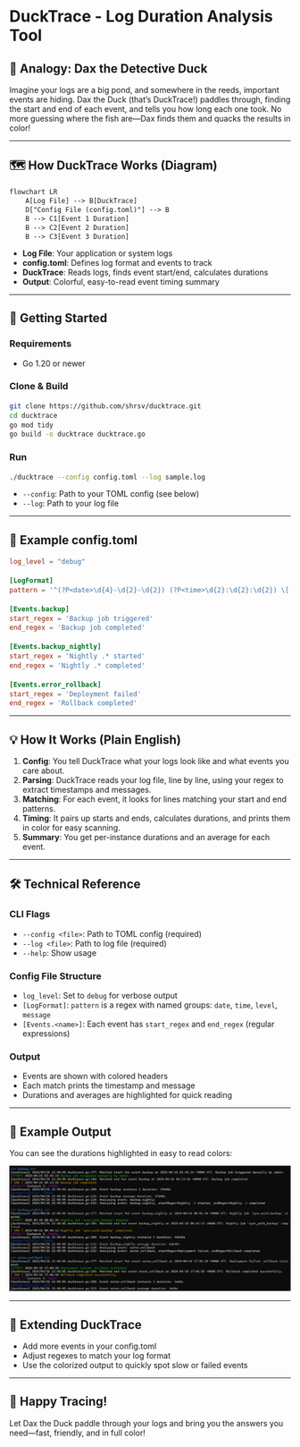 # DuckTrace - Log Duration Analysis Tool

## 🦆 Analogy: Dax the Detective Duck
Imagine your logs are a big pond, and somewhere in the reeds, important events are hiding. Dax the Duck (that’s DuckTrace!) paddles through, finding the start and end of each event, and tells you how long each one took. No more guessing where the fish are—Dax finds them and quacks the results in color!

---

## 🗺️ How DuckTrace Works (Diagram)

```mermaid
flowchart LR
    A[Log File] --> B[DuckTrace]
    D["Config File (config.toml)"] --> B
    B --> C1[Event 1 Duration]
    B --> C2[Event 2 Duration]
    B --> C3[Event 3 Duration]
```

- **Log File**: Your application or system logs
- **config.toml**: Defines log format and events to track
- **DuckTrace**: Reads logs, finds event start/end, calculates durations
- **Output**: Colorful, easy-to-read event timing summary

---

## 🚀 Getting Started

### Requirements
- Go 1.20 or newer

### Clone & Build
```sh
git clone https://github.com/shrsv/ducktrace.git
cd ducktrace
go mod tidy
go build -o ducktrace ducktrace.go
```

### Run
```sh
./ducktrace --config config.toml --log sample.log
```

- `--config`: Path to your TOML config (see below)
- `--log`: Path to your log file

---

## 📝 Example config.toml
```toml
log_level = "debug"

[LogFormat]
pattern = '^(?P<date>\d{4}-\d{2}-\d{2}) (?P<time>\d{2}:\d{2}:\d{2}) \[(?P<level>\w+)\] (?P<message>.+)$'

[Events.backup]
start_regex = 'Backup job triggered'
end_regex = 'Backup job completed'

[Events.backup_nightly]
start_regex = 'Nightly .* started'
end_regex = 'Nightly .* completed'

[Events.error_rollback]
start_regex = 'Deployment failed'
end_regex = 'Rollback completed'
```

---

## 💡 How It Works (Plain English)
1. **Config**: You tell DuckTrace what your logs look like and what events you care about.
2. **Parsing**: DuckTrace reads your log file, line by line, using your regex to extract timestamps and messages.
3. **Matching**: For each event, it looks for lines matching your start and end patterns.
4. **Timing**: It pairs up starts and ends, calculates durations, and prints them in color for easy scanning.
5. **Summary**: You get per-instance durations and an average for each event.

---

## 🛠️ Technical Reference

### CLI Flags
- `--config <file>`: Path to TOML config (required)
- `--log <file>`: Path to log file (required)
- `--help`: Show usage

### Config File Structure
- `log_level`: Set to `debug` for verbose output
- `[LogFormat]`: `pattern` is a regex with named groups: `date`, `time`, `level`, `message`
- `[Events.<name>]`: Each event has `start_regex` and `end_regex` (regular expressions)

### Output
- Events are shown with colored headers
- Each match prints the timestamp and message
- Durations and averages are highlighted for quick reading

---

## 🦆 Example Output

You can see the durations highlighted in easy to read colors:

![Sample Ducktrace Output](./sample_ducktrace_output.png)

---

## 🧩 Extending DuckTrace
- Add more events in your config.toml
- Adjust regexes to match your log format
- Use the colorized output to quickly spot slow or failed events

---

## 🦆 Happy Tracing!
Let Dax the Duck paddle through your logs and bring you the answers you need—fast, friendly, and in full color!

